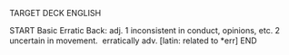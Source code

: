 TARGET DECK
ENGLISH

START
Basic
Erratic
Back: adj. 1 inconsistent in conduct, opinions, etc. 2 uncertain in movement.  erratically adv. [latin: related to *err]
END
